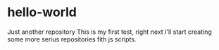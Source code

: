 # hello-world
Just another repository
This is my first test, right next I'll start creating some more serius repositories fith js scripts.
